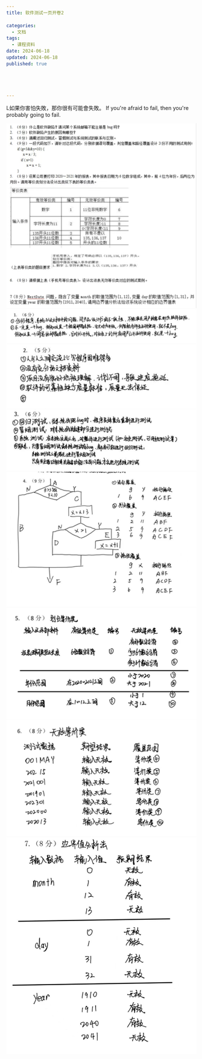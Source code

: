 ```yaml
---
title: 软件测试一页开卷2

categories:
  - 文档
tags:
  - 课程资料
date: 2024-06-18
updated: 2024-06-18
published: true




---
```


L如果你害怕失敗，那你很有可能會失敗。
If you're afraid to fail, then you're probably going to fail.
<!-- more -->

![](https://raw.githubusercontent.com/YakutsukuriYuu/picGo/main/Hugo/%E6%88%AA%E5%B1%8F2024-06-18%2016.33.59.png)
![](https://raw.githubusercontent.com/YakutsukuriYuu/picGo/main/Hugo/%E6%88%AA%E5%B1%8F2024-06-18%2016.34.19.png)
![](https://raw.githubusercontent.com/YakutsukuriYuu/picGo/main/Hugo/%E6%88%AA%E5%B1%8F2024-06-18%2016.34.25.png)
![](https://raw.githubusercontent.com/YakutsukuriYuu/picGo/main/Hugo/%E6%88%AA%E5%B1%8F2024-06-18%2016.34.31.png)
![](https://raw.githubusercontent.com/YakutsukuriYuu/picGo/main/Hugo/%E6%88%AA%E5%B1%8F2024-06-18%2016.34.47.png)
![](https://raw.githubusercontent.com/YakutsukuriYuu/picGo/main/Hugo/%E6%88%AA%E5%B1%8F2024-06-18%2016.34.54.png)
![](https://raw.githubusercontent.com/YakutsukuriYuu/picGo/main/Hugo/%E6%88%AA%E5%B1%8F2024-06-18%2016.34.59.png)
![](https://raw.githubusercontent.com/YakutsukuriYuu/picGo/main/Hugo/%E6%88%AA%E5%B1%8F2024-06-18%2016.35.07.png)